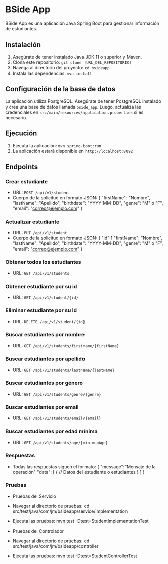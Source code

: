 # BSide App

BSide App es una aplicación Java Spring Boot para gestionar información de estudiantes.

## Instalación

1. Asegúrate de tener instalado Java JDK 11 o superior y Maven.
2. Clona este repositorio: `git clone [URL_DEL_REPOSITORIO]`
3. Navega al directorio del proyecto: `cd bsideapp`
4. Instala las dependencias: `mvn install`

## Configuración de la base de datos

La aplicación utiliza PostgreSQL. Asegúrate de tener PostgreSQL instalado y crea una base de datos llamada `bside_app`. Luego, actualiza las credenciales en `src/main/resources/application.properties` si es necesario.

## Ejecución

1. Ejecuta la aplicación: `mvn spring-boot:run`
2. La aplicación estará disponible en `http://localhost:8092`

## Endpoints

### Crear estudiante
- URL: `POST /api/v1/student`
- Cuerpo de la solicitud en formato JSON:
{
    "firstName": "Nombre",
    "lastName": "Apellido",
    "birthdate": "YYYY-MM-DD",
    "genre": "M" o "F",
    "email": "correo@ejemplo.com"
}

### Actualizar estudiante
- URL: `PUT /api/v1/student`
- Cuerpo de la solicitud en formato JSON:
{
    "id":1
    "firstName": "Nombre",
    "lastName": "Apellido",
    "birthdate": "YYYY-MM-DD",
    "genre": "M" o "F",
    "email": "correo@ejemplo.com"
}

### Obtener todos los estudiantes
- URL: `GET /api/v1/students`

### Obtener estudiante por su id
- URL: `GET /api/v1/student/{id}`

### Eliminar estudiante por su id
- URL: `DELETE /api/v1/student/{id}`

### Buscar estudiantes por nombre
- URL: `GET /api/v1/students/firstname/{firstName}`

### Buscar estudiantes por apellido
- URL: `GET /api/v1/students/lastname/{lastName}`

### Buscar estudiantes por género
- URL: `GET /api/v1/students/genre/{genre}`

### Buscar estudiantes por email
- URL: `GET /api/v1/students/email/{email}`

### Buscar estudiantes por edad mínima
- URL: `GET /api/v1/students/age/{minimunAge}`

### Respuestas
- Todas las respuestas siguen el formato:
{
    "message":"Mensaje de la operación"
    "data": [
        {
            // Datos del estudiante o estudiantes
        }
    ]
}

### Pruebas
- Pruebas del Servicio
- Navegar al directorio de pruebas: cd src/test/java/com/jm/bsideapp/service/implementation
- Ejecuta las pruebas: mvn test -Dtest=StudentImplementationTest

- Pruebas del Controlador
- Navegar al directorio de pruebas: cd src/test/java/com/jm/bsideapp/controller
- Ejecuta las pruebas: mvn test -Dtest=StudentControllerTest


